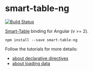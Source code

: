 # smart-table-ng

[![Build Status](https://travis-ci.org/smart-table/smart-table-ng.svg?branch=master)](https://travis-ci.org/smart-table/smart-table-ng)

[Smart-Table](https://github.com/smart-table/smart-table-core) binding for Angular (v >= 2).

``npm install --save smart-table-ng``

Follow the tutorials for more details:

- [about declarative directives](https://medium.com/@lorenzofox3/smart-table-for-angular-part-1-515ef6cb2d0a)
- [about loading data](https://medium.com/@lorenzofox3/smart-table-for-angular-part-2-31ea5bd0c383)











